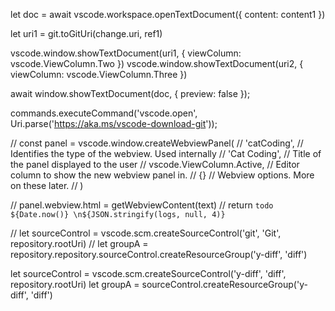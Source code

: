 let doc = await vscode.workspace.openTextDocument({ content: content1 })

let uri1 = git.toGitUri(change.uri, ref1)

vscode.window.showTextDocument(uri1, { viewColumn: vscode.ViewColumn.Two })
vscode.window.showTextDocument(uri2, { viewColumn: vscode.ViewColumn.Three })

await window.showTextDocument(doc, { preview: false });

commands.executeCommand('vscode.open', Uri.parse('https://aka.ms/vscode-download-git'));

// const panel = vscode.window.createWebviewPanel(
//     'catCoding', // Identifies the type of the webview. Used internally
//     'Cat Coding', // Title of the panel displayed to the user
//     vscode.ViewColumn.Active, // Editor column to show the new webview panel in.
//     {} // Webview options. More on these later.
// )

// panel.webview.html = getWebviewContent(text)
// return `todo ${Date.now()} \n${JSON.stringify(logs, null, 4)}`


// let sourceControl = vscode.scm.createSourceControl('git', 'Git', repository.rootUri)
// let groupA = repository.repository.sourceControl.createResourceGroup('y-diff', 'diff')

let sourceControl = vscode.scm.createSourceControl('y-diff', 'diff', repository.rootUri)
let groupA = sourceControl.createResourceGroup('y-diff', 'diff')